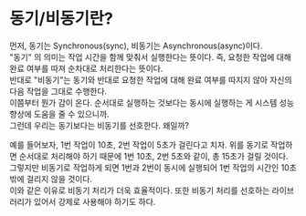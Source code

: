 <h1>동기/비동기란?</h1>
먼저, 동기는 Synchronous(sync), 비동기는 Asynchronous(async)이다. <br>
"동기" 의 의미는 작업 시간을 함께 맞춰서 실행한다는 뜻이다. 즉, 요청한 작업에 대해 완료 여부를 따져 순차대로 처리한다는 뜻이다.<br>
반대로 "비동기"는 동기와 반대로 요청한 작업에 대해 완료 여부를 따지지 않아 자신의 다음 작업을 그대로 수행한다. <br>
이쯤부터 뭔가 감이 온다. 순서대로 실행하는 것보다는 동시에 실행하는 게 시스템 성능 향상에 도움을 줄 수 있으니까.<br>
그런데 우리는 동기보다는 비동기를 선호한다. 왜일까?<br>

예를 들어보자, 1번 작업이 10초, 2번 작업이 5초가 걸린다고 치자. 위를 동기로 작업하면 순서대로 처리해야 하기 때문에 1번 10초, 2번 5초와 같이, 총 15초가 걸릴 것이다.<br>
그렇지만 비동기로 작업하게 되면 1번과 2번이 동시에 실행되어 1번 작업의 시간인 10초밖에 걸리지 않을 것이다. <br>
이와 같은 이유로 비동기 처리가 더욱 효율적이다. 또한 비동기 처리를 선호하는 라이브러리가 있어서 강제로 사용해야 하기도 하다.
